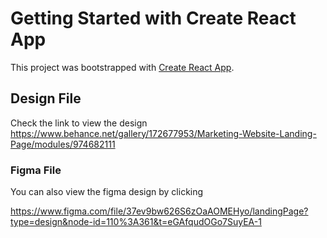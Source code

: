 # Getting Started with Create React App

This project was bootstrapped with [Create React App](https://github.com/facebook/create-react-app).

## Design File

Check the link to view the design
https://www.behance.net/gallery/172677953/Marketing-Website-Landing-Page/modules/974682111

### Figma File
You can also view the figma design by clicking

https://www.figma.com/file/37ev9bw626S6zOaAOMEHyo/landingPage?type=design&node-id=110%3A361&t=eGAfqudOGo7SuyEA-1